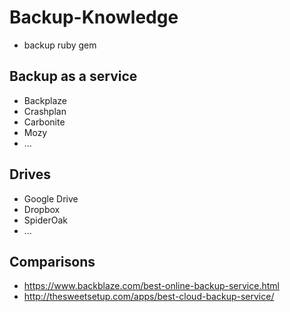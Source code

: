 # Backup-Knowledge

* backup ruby gem

## Backup as a service

* Backplaze
* Crashplan
* Carbonite
* Mozy
* ...

## Drives

* Google Drive
* Dropbox
* SpiderOak
* ...

## Comparisons

* https://www.backblaze.com/best-online-backup-service.html
* http://thesweetsetup.com/apps/best-cloud-backup-service/
